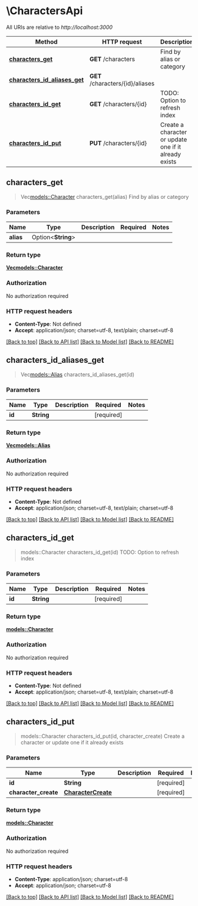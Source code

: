 # \CharactersApi

All URIs are relative to *http://localhost:3000*

Method | HTTP request | Description
------------- | ------------- | -------------
[**characters_get**](CharactersApi.md#characters_get) | **GET** /characters | Find by alias or category
[**characters_id_aliases_get**](CharactersApi.md#characters_id_aliases_get) | **GET** /characters/{id}/aliases | 
[**characters_id_get**](CharactersApi.md#characters_id_get) | **GET** /characters/{id} | TODO: Option to refresh index
[**characters_id_put**](CharactersApi.md#characters_id_put) | **PUT** /characters/{id} | Create a character or update one if it already exists



## characters_get

> Vec<models::Character> characters_get(alias)
Find by alias or category

### Parameters


Name | Type | Description  | Required | Notes
------------- | ------------- | ------------- | ------------- | -------------
**alias** | Option<**String**> |  |  |

### Return type

[**Vec<models::Character>**](Character.md)

### Authorization

No authorization required

### HTTP request headers

- **Content-Type**: Not defined
- **Accept**: application/json; charset=utf-8, text/plain; charset=utf-8

[[Back to top]](#) [[Back to API list]](../README.md#documentation-for-api-endpoints) [[Back to Model list]](../README.md#documentation-for-models) [[Back to README]](../README.md)


## characters_id_aliases_get

> Vec<models::Alias> characters_id_aliases_get(id)


### Parameters


Name | Type | Description  | Required | Notes
------------- | ------------- | ------------- | ------------- | -------------
**id** | **String** |  | [required] |

### Return type

[**Vec<models::Alias>**](Alias.md)

### Authorization

No authorization required

### HTTP request headers

- **Content-Type**: Not defined
- **Accept**: application/json; charset=utf-8, text/plain; charset=utf-8

[[Back to top]](#) [[Back to API list]](../README.md#documentation-for-api-endpoints) [[Back to Model list]](../README.md#documentation-for-models) [[Back to README]](../README.md)


## characters_id_get

> models::Character characters_id_get(id)
TODO: Option to refresh index

### Parameters


Name | Type | Description  | Required | Notes
------------- | ------------- | ------------- | ------------- | -------------
**id** | **String** |  | [required] |

### Return type

[**models::Character**](Character.md)

### Authorization

No authorization required

### HTTP request headers

- **Content-Type**: Not defined
- **Accept**: application/json; charset=utf-8, text/plain; charset=utf-8

[[Back to top]](#) [[Back to API list]](../README.md#documentation-for-api-endpoints) [[Back to Model list]](../README.md#documentation-for-models) [[Back to README]](../README.md)


## characters_id_put

> models::Character characters_id_put(id, character_create)
Create a character or update one if it already exists

### Parameters


Name | Type | Description  | Required | Notes
------------- | ------------- | ------------- | ------------- | -------------
**id** | **String** |  | [required] |
**character_create** | [**CharacterCreate**](CharacterCreate.md) |  | [required] |

### Return type

[**models::Character**](Character.md)

### Authorization

No authorization required

### HTTP request headers

- **Content-Type**: application/json; charset=utf-8
- **Accept**: application/json; charset=utf-8

[[Back to top]](#) [[Back to API list]](../README.md#documentation-for-api-endpoints) [[Back to Model list]](../README.md#documentation-for-models) [[Back to README]](../README.md)

